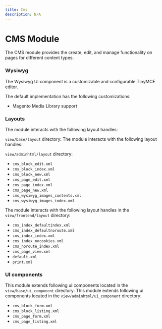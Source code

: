 ```yaml
---
title: Cms
description: N/A
---
```


# CMS Module

The CMS module provides the create, edit, and manage functionality on pages for different content types.

### Wysiwyg

The Wysiwyg UI component is a customizable and configurable TinyMCE editor.

The default implementation has the following customizations:

* Magento Media Library support

### Layouts

The module interacts with the following layout handles:

`view/base/layout` directory:
The module interacts with the following layout handles:

`view/adminhtml/layout` directory:

 * `cms_block_edit.xml`
 * `cms_block_index.xml`
 * `cms_block_new.xml`
 * `cms_page_edit.xml`
 * `cms_page_index.xml`
 * `cms_page_new.xml`
 * `cms_wysiwyg_images_contents.xml`
 * `cms_wysiwyg_images_index.xml`

The module interacts with the following layout handles in the `view/frontend/layout` directory:

 * `cms_index_defaultindex.xml`
 * `cms_index_defaultnoroute.xml`
 * `cms_index_index.xml`
 * `cms_index_nocookies.xml`
 * `cms_noroute_index.xml`
 * `cms_page_view.xml`
 * `default.xml`
 * `print.xml`

### UI components

This module extends following ui components located in the `view/base/ui_component` directory:
This module extends following ui components located in the `view/adminhtml/ui_component` directory:

 * `cms_block_form.xml`
 * `cms_block_listing.xml`
 * `cms_page_form.xml`
 * `cms_page_listing.xml`
